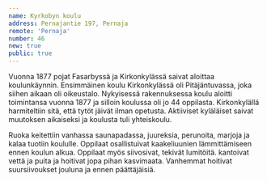 ```yaml
---
name: Kyrkobyn koulu
address: Pernajantie 197, Pernaja
remote: 'Pernaja'
number: 46
new: true
public: true
---
```

Vuonna 1877 pojat Fasarbyssä ja Kirkonkylässä saivat aloittaa koulunkäynnin. Ensimmäinen koulu Kirkonkylässä oli Pitäjäntuvassa, joka siihen aikaan oli oikeustalo. Nykyisessä rakennuksessa koulu aloitti toimintansa vuonna 1877 ja silloin koulussa oli jo 44 oppilasta. Kirkonkylällä harmiteltiin sitä, että tytöt jäivät ilman opetusta. Aktiiviset kyläläiset saivat muutoksen aikaiseksi ja koulusta tuli yhteiskoulu.

Ruoka keitettiin vanhassa saunapadassa, juureksia, perunoita, marjoja ja kalaa tuotiin koululle. Oppilaat osallistuivat kaakeliuunien lämmittämiseen ennen koulun alkua. Oppilaat myös siivosivat, tekivät lumitöitä. kantoivat vettä ja puita ja hoitivat jopa pihan kasvimaata. Vanhemmat hoitivat suursiivoukset jouluna ja ennen päättäjäisiä.
